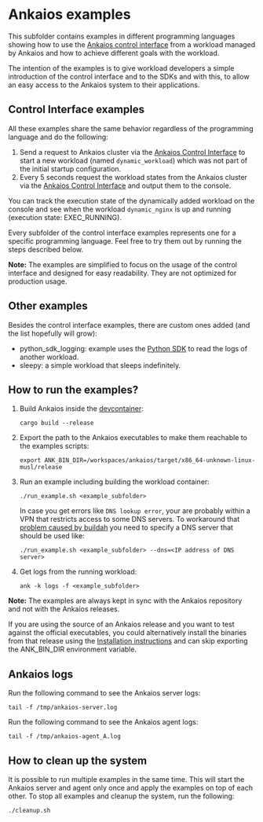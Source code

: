 # Ankaios examples

This subfolder contains examples in different programming languages showing how to use the [Ankaios control interface](https://eclipse-ankaios.github.io/ankaios/main/reference/control-interface/) from a workload managed by Ankaios and how to achieve different goals with the workload.

The intention of the examples is to give workload developers a simple introduction of the control interface and to the SDKs and with this, to allow an easy access to the Ankaios system to their applications.

## Control Interface examples

All these examples share the same behavior regardless of the programming language and do the following:

1. Send a request to Ankaios cluster via the [Ankaios Control Interface](https://eclipse-ankaios.github.io/ankaios/main/reference/control-interface/) to start a new workload  (named `dynamic_workload`) which was not part of the initial startup configuration.
2. Every 5 seconds request the workload states from the Ankaios cluster via the [Ankaios Control Interface](https://eclipse-ankaios.github.io/ankaios/main/reference/control-interface/) and output them to the console.

You can track the execution state of the dynamically added workload on the console and see when the workload `dynamic_nginx` is up and running (execution state: EXEC_RUNNING).

Every subfolder of the control interface examples represents one for a specific programming language. Feel free to try them out by running the steps described below.

**Note:** The examples are simplified to focus on the usage of the control interface and designed for easy readability. They are not optimized for production usage.

## Other examples

Besides the control interface examples, there are custom ones added (and the list hopefully will grow):

- python_sdk_logging: example uses the [Python SDK](https://pypi.org/project/ankaios-sdk/) to read the logs of another workload.
- sleepy: a simple workload that sleeps indefinitely.

## How to run the examples?

1. Build Ankaios inside the [devcontainer](../.devcontainer/Dockerfile):

    ```shell
    cargo build --release
    ```

1. Export the path to the Ankaios executables to make them reachable to the examples scripts:

    ```shell
    export ANK_BIN_DIR=/workspaces/ankaios/target/x86_64-unknown-linux-musl/release
    ```

1. Run an example including building the workload container:

    ```shell
    ./run_example.sh <example_subfolder>
    ```

    In case you get errors like `DNS lookup error`, your are probably within a VPN that restricts access to some DNS servers.
    To workaround that [problem caused by buildah](https://github.com/containers/buildah/issues/3806) you need to specify a DNS server that should be used like:

    ```shell
    ./run_example.sh <example_subfolder> --dns=<IP address of DNS server>
    ```

1. Get logs from the running workload:

   ```shell
   ank -k logs -f <example_subfolder>
   ```

**Note:** The examples are always kept in sync with the Ankaios repository and not with the Ankaios releases.

If you are using the source of an Ankaios release and you want to test against the official executables, you could alternatively install the binaries from that release using the [Installation instructions](https://eclipse-ankaios.github.io/ankaios/main/usage/installation/) and can skip exporting the ANK_BIN_DIR environment variable.

## Ankaios logs

Run the following command to see the Ankaios server logs:

   ```shell
   tail -f /tmp/ankaios-server.log
   ```

Run the following command to see the Ankaios agent logs:

   ```shell
   tail -f /tmp/ankaios-agent_A.log
   ```

## How to clean up the system

It is possible to run multiple examples in the same time. This will start the Ankaios server and agent only once and apply
the examples on top of each other. To stop all examples and cleanup the system, run the following:

  ```shell
  ./cleanup.sh
  ```

